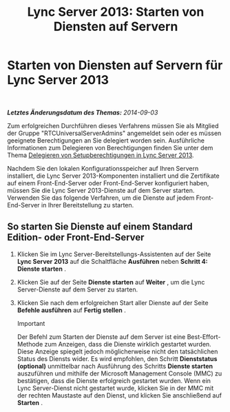 ﻿---
title: 'Lync Server 2013: Starten von Diensten auf Servern'
TOCTitle: Starten von Diensten auf Servern
ms:assetid: fa26eaed-0529-4f32-9f3f-f32c4bd4b1c8
ms:mtpsurl: https://technet.microsoft.com/de-de/library/Gg413059(v=OCS.15)
ms:contentKeyID: 49295965
ms.date: 05/19/2016
mtps_version: v=OCS.15
ms.translationtype: HT
---

# Starten von Diensten auf Servern für Lync Server 2013

 

_**Letztes Änderungsdatum des Themas:** 2014-09-03_

Zum erfolgreichen Durchführen dieses Verfahrens müssen Sie als Mitglied der Gruppe "RTCUniversalServerAdmins" angemeldet sein oder es müssen geeignete Berechtigungen an Sie delegiert worden sein. Ausführliche Informationen zum Delegieren von Berechtigungen finden Sie unter dem Thema [Delegieren von Setupberechtigungen in Lync Server 2013](lync-server-2013-delegate-setup-permissions.md).

Nachdem Sie den lokalen Konfigurationsspeicher auf Ihren Servern installiert, die Lync Server 2013-Komponenten installiert und die Zertifikate auf einem Front-End-Server oder Front-End-Server konfiguriert haben, müssen Sie die Lync Server 2013-Dienste auf dem Server starten. Verwenden Sie das folgende Verfahren, um die Dienste auf jedem Front-End-Server in Ihrer Bereitstellung zu starten.

## So starten Sie Dienste auf einem Standard Edition- oder Front-End-Server

1.  Klicken Sie im Lync Server-Bereitstellungs-Assistenten auf der Seite **Lync Server 2013** auf die Schaltfläche **Ausführen** neben **Schritt 4: Dienste starten** .

2.  Klicken Sie auf der Seite **Dienste starten** auf **Weiter** , um die Lync Server-Dienste auf dem Server zu starten.

3.  Klicken Sie nach dem erfolgreichen Start aller Dienste auf der Seite **Befehle ausführen** auf **Fertig stellen** .
    

    > [!IMPORTANT]
    > Der Befehl zum Starten der Dienste auf dem Server ist eine Best-Effort-Methode zum Anzeigen, dass die Dienste wirklich gestartet wurden. Diese Anzeige spiegelt jedoch möglicherweise nicht den tatsächlichen Status des Diensts wider. Es wird empfohlen, den Schritt <STRONG>Dienststatus (optional)</STRONG> unmittelbar nach Ausführung des Schritts <STRONG>Dienste starten</STRONG> auszuführen und mithilfe der Microsoft Management Console (MMC) zu bestätigen, dass die Dienste erfolgreich gestartet wurden. Wenn ein Lync Server-Dienst nicht gestartet wurde, klicken Sie in der MMC mit der rechten Maustaste auf den Dienst, und klicken Sie anschließend auf <STRONG>Starten</STRONG> .


